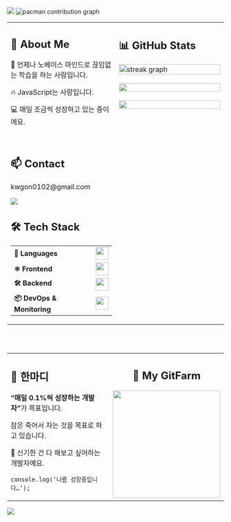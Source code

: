 <!-- <img src="https://capsule-render.vercel.app/api?type=blur&color=auto&height=300&section=header&text=Ugoni's%20GitHub&desc=노베이스%20개발자&fontSize=90&animation=fadeIn&fontColor=fff&fontAlign=60&descAlign=88&descAlignY=70" />

<picture>
  <source media="(prefers-color-scheme: dark)" srcset="https://raw.githubusercontent.com/kwgon0212/kwgon0212/output/pacman-contribution-graph-dark.svg">
  <source media="(prefers-color-scheme: light)" srcset="https://raw.githubusercontent.com/kwgon0212/kwgon0212/output/pacman-contribution-graph.svg">
  <img alt="pacman contribution graph" src="https://raw.githubusercontent.com/kwgon0212/kwgon0212/output/pacman-contribution-graph.svg">
</picture>

<div style="display: flex; gap:20px; margin-bottom:20px;">
<div style="flex:1;">
<img src="https://streak-stats.demolab.com?user=kwgon0212&locale=en&mode=daily&theme=dracula&hide_border=false&border_radius=5&order=3" alt="streak graph" height="100%"  />
</div>
<div style="flex: 1;">
<h2>🌈 About Me</h2>
<p>🌟 언제나 노베이스 마인드로 끊임없는 학습을 하는 사람입니다.</p>
<p>🔥 JavaScript는 사랑</p>
</div>
</div>

<div style="display:flex; gap:20px;">
<div style="flex: 1; display:flex; flex-direction: column; gap:20px;">
<img src="https://github-readme-stats.vercel.app/api?username=kwgon0212&show_icons=true&theme=tokyonight&rank_icon=github" height="150" width="100%" />
<img src="https://github-readme-stats.vercel.app/api/top-langs/?username=kwgon0212&layout=compact&theme=tokyonight" height="150" width="100%" />
</div>
<table style="flex: 1;">
  <tr>
    <td><b>🎯 Languages</b></td>
    <td>
      <img src="https://skillicons.dev/icons?i=html,css,js,ts" height="30" />
    </td>
  </tr>
  <tr>
    <td><b>⚛️ Frontend</b></td>
    <td>
      <img src="https://skillicons.dev/icons?i=react,nextjs,tailwind,redux" height="30" />
    </td>
  </tr>
  <tr>
    <td><b>🛠 Backend</b></td>
    <td>
      <img src="https://skillicons.dev/icons?i=nodejs,express,mongodb,firebase" height="30" />
    </td>
  </tr>
  <tr>
    <td><b>📦 DevOps & Monitoring</b></td>
    <td>
      <img src="https://skillicons.dev/icons?i=sentry,docker,aws" height="30" />
    </td>
  </tr>
</table>
</div>

<div align="center">

<br/>

<br/>

<br/>

<div style="display:flex;">
<div style="flex: 1;">
<h2>💬 한마디</h2>
<div style="display:flex; height: 100%; flex-direction:column; justify-content:center; align-items:center;">
<p><b>“매일 0.1%씩 성장하는 개발자”</b>가 목표입니다.</p>
<p>잠은 죽어서 자는 것을 목표로 하고있습니다.</p>
<code>console.log(‘나름 성장중입니다…’);</code>
</div>
</div>

<div style="flex: 1;">
<h2>🐾 My GitFarm</h2>
<a href="https://www.gitanimals.org/en_US?utm_medium=image&utm_source=kwgon0212&utm_content=farm">
  <img src="https://render.gitanimals.org/farms/kwgon0212" height="250" />
</a>
</div>
</div>

<br/>

## 📫 Contact

<p>언제든 연락주세요!</p>
<p>kwgon0102@gmail.com</p>

<img src="https://profile-counter.glitch.me/kwgon0212/count.svg"  />

</div>

<img src="https://capsule-render.vercel.app/api?type=waving&color=0:38BDF8,100:9745F5&height=120&section=footer" /> -->

<img src="https://capsule-render.vercel.app/api?type=blur&color=auto&height=300&section=header&text=Ugoni's%20GitHub&desc=노베이스%20개발자&fontSize=90&animation=fadeIn&fontColor=fff&fontAlign=60&descAlign=88&descAlignY=70" />

<picture>
  <source media="(prefers-color-scheme: dark)" srcset="https://raw.githubusercontent.com/kwgon0212/kwgon0212/output/pacman-contribution-graph-dark.svg">
  <source media="(prefers-color-scheme: light)" srcset="https://raw.githubusercontent.com/kwgon0212/kwgon0212/output/pacman-contribution-graph.svg">
  <img alt="pacman contribution graph" src="https://raw.githubusercontent.com/kwgon0212/kwgon0212/output/pacman-contribution-graph.svg">
</picture>

<table>
  <tr>
    <td valign="top" width="50%">
      <h2>🌈 About Me</h2>
      <p>🌟 언제나 노베이스 마인드로 끊임없는 학습을 하는 사람입니다.</p>
      <p>🔥 JavaScript는 사랑입니다.</p>
      <p>💻 매일 조금씩 성장하고 있는 중이에요.</p>
      <br/>
      <h2>📫 Contact</h2>
      <p>kwgon0102@gmail.com</p>
      <img src="https://profile-counter.glitch.me/kwgon0212/count.svg" />
      <table>
      <br/>
      <h2>🛠 Tech Stack</h2>
  <tr>
    <td><b>🎯 Languages</b></td>
    <td>
      <img src="https://skillicons.dev/icons?i=html,css,js,ts" height="30" />
    </td>
  </tr>
  <tr>
    <td><b>⚛️ Frontend</b></td>
    <td>
      <img src="https://skillicons.dev/icons?i=react,nextjs,tailwind,redux" height="30" />
    </td>
  </tr>
  <tr>
    <td><b>🛠 Backend</b></td>
    <td>
      <img src="https://skillicons.dev/icons?i=nodejs,express,mongodb,firebase" height="30" />
    </td>
  </tr>
  <tr>
    <td><b>📦 DevOps & Monitoring</b></td>
    <td>
      <img src="https://skillicons.dev/icons?i=sentry,docker,aws" height="30" />
    </td>
  </tr>
</table>
    </td>
    <td valign="top" width="50%">
      <h2>📊 GitHub Stats</h2>
      <img src="https://streak-stats.demolab.com?user=kwgon0212&locale=en&mode=daily&theme=dracula&hide_border=false&border_radius=5&order=3" alt="streak graph" width="100%" />
      <br/><br/>
      <img src="https://github-readme-stats.vercel.app/api?username=kwgon0212&show_icons=true&theme=tokyonight&rank_icon=github" width="100%" />
      <br/><br/>
      <img src="https://github-readme-stats.vercel.app/api/top-langs/?username=kwgon0212&layout=compact&theme=tokyonight" width="100%" />
    </td>
  </tr>
</table>

<br/>

<br/>

<table>
  <tr>
    <td width="50%" valign="top">
      <h2>💬 한마디</h2>
      <p><b>“매일 0.1%씩 성장하는 개발자”</b>가 목표입니다.</p>
      <p>잠은 죽어서 자는 것을 목표로 하고 있습니다.</p>
      <p>🚀 신기한 건 다 해보고 싶어하는 개발자예요.</p>
      <p><code>console.log(‘나름 성장중입니다…’);</code></p>
    </td>
    <td width="50%" align="center">
      <h2>🐾 My GitFarm</h2>
      <a href="https://www.gitanimals.org/en_US?utm_medium=image&utm_source=kwgon0212&utm_content=farm">
        <img src="https://render.gitanimals.org/farms/kwgon0212" height="250" />
      </a>
    </td>
  </tr>
</table>

<!-- 하단 웨이브 -->
<img src="https://capsule-render.vercel.app/api?type=waving&color=0:38BDF8,100:9745F5&height=120&section=footer" />
